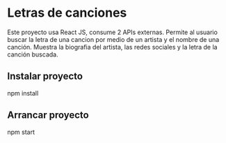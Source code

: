 # Letras de canciones
Este proyecto usa React JS, consume 2 APIs externas. Permite al usuario buscar la letra de una cancion por medio de un artista y el nombre de una canción. Muestra la biografia del artista, las redes sociales y la letra de la canción buscada.

## Instalar proyecto
npm install

## Arrancar proyecto
npm start
